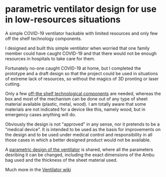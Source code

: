 # parametric ventilator design for use in low-resources situations
A simple COVID-19 ventilator hackable with limited resources and only few off the shelf technology components.

I designed and built this simple ventilator when worried that one family member could have caught COVID-19 and that there would not be enough resources in hospitals to take care for them.

Fortunately no-one caught COVID-19 at home, but I completed the prototype and a draft design so that the project could be used in situations of extreme lack of resources, so without the magics of 3D pronting or laser cutting.

Only a few [off-the shelf technological components](https://github.com/lionzan/ventilator/wiki/Bill-of-Materials) are needed, whereas the box and most of the mechanism can be done out of any type of sheet material available (plastic, metal, wood). I am totally aware that some materials are not indicated for a device like this, namely wood, but in emergency cases anything will do.

Obviously the design is not "approved" in any sense, nor it pretends to be a "medical device". It is intended to be used as the basis for improvements on the design and to be used under medical control and responsibility in all those cases in which a better designed product would not be available.

A [parametric design of the ventilator](https://github.com/lionzan/ventilator/wiki/Construction-Plans-and-Parameters) is shared, where all the parameters desribing it can be changed, including the exact dimensions of the Ambu bag used and the thickness of the sheet material used.

Much more in the [Ventilator wiki](https://github.com/lionzan/ventilator/wiki)

